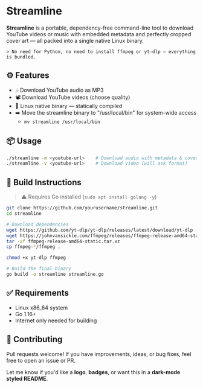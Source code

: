 # Streamline

**Streamline** is a portable, dependency-free command-line tool to download YouTube videos or music with embedded metadata and perfectly cropped cover art — all packed into a single native Linux binary.

```
> No need for Python, no need to install ffmpeg or yt-dlp — everything is bundled.
```



## ⚙️ Features

- 🎶 Download YouTube audio as MP3
- 📽 Download YouTube videos (choose quality)
- 🐧 Linux native binary — statically compiled
- ➡️ Move the streamline binary to "/usr/local/bin" for system-wide access
  -   `mv streamline /usr/local/bin`



## 📦 Usage

```bash
./streamline -m <youtube-url>    # Download audio with metadata & cover
./streamline -v <youtube-url>    # Download video (will ask format)
````



## 🔨 Build Instructions

> ⚠️ Requires Go installed (`sudo apt install golang -y`)

```bash
git clone https://github.com/yourusername/streamline.git
cd streamline

# Download dependencies
wget https://github.com/yt-dlp/yt-dlp/releases/latest/download/yt-dlp
wget https://johnvansickle.com/ffmpeg/releases/ffmpeg-release-amd64-static.tar.xz
tar -xf ffmpeg-release-amd64-static.tar.xz
cp ffmpeg-*/ffmpeg .

chmod +x yt-dlp ffmpeg

# Build the final binary
go build -o streamline streamline.go
```



## ✅ Requirements

* Linux x86\_64 system
* Go 1.16+
* Internet only needed for building



## 🤝 Contributing

Pull requests welcome! If you have improvements, ideas, or bug fixes, feel free to open an issue or PR.

Let me know if you'd like a **logo**, **badges**, or want this in a **dark-mode styled README**.
